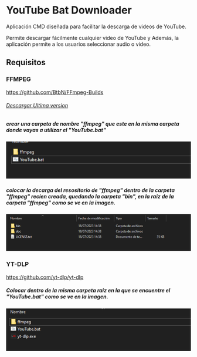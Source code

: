 # YouTube Bat Downloader

Aplicación CMD diseñada para facilitar la descarga de videos de YouTube. 

Permite descargar fácilmente cualquier video de YouTube y Además, la aplicación permite a los usuarios seleccionar audio o video.

## Requisitos

### FFMPEG

https://github.com/BtbN/FFmpeg-Builds

###### [Descargar Ultima version][UltimaVersionFMPEG]

##### crear una carpeta de nombre "ffmpeg" que este en la misma carpeta donde vayas a utilizar el "YouTube.bat"

![Crear carpeta ffmpeg](img/image-2.png)

##### colocar la decarga del resositorio de "ffmpeg" dentro de la carpeta "ffmpeg" recien creada, quedando la carpeta "bin", en la raiz de la carpeta "ffmpeg" como se ve en la imagen.

![Descargar repositorio ffmpeg](img/image.png)

### YT-DLP

https://github.com/yt-dlp/yt-dlp

##### Colocar dentro de la misma carpeta raiz en la que se encuentre el "YouTube.bat" como se ve en la imagen.

![Descargar repositorio yt-dlp](img/image-1.png)

[UltimaVersionFMPEG]:https://github.com/BtbN/FFmpeg-Builds/releases/tag/latest
